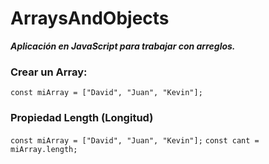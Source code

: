 # ArraysAndObjects
**_Aplicación en JavaScript para trabajar con arreglos._**

### Crear un Array:

```const miArray = ["David", "Juan", "Kevin"];``` 

### Propiedad Length (Longitud)

```const miArray = ["David", "Juan", "Kevin"];```
```const cant = miArray.length;```



